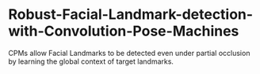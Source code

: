 # Robust-Facial-Landmark-detection-with-Convolution-Pose-Machines
CPMs allow Facial Landmarks to be detected even under partial occlusion by learning the global context of target landmarks.
